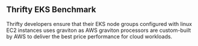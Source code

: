 ## Thrifty EKS Benchmark

Thrifty developers ensure that their EKS node groups configured with linux EC2 instances uses graviton as AWS graviton processors are custom-built by AWS to deliver the best price performance for cloud workloads.